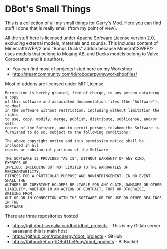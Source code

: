 # DBot's Small Things

This is a collection of all my small things for Garry's Mod. Here you can find stuff i done that is really small (from my point of view).

All the stuff here is licensed under Apache Software License version 2.0, excluding external models, materials and sounds. This includes
content of MinecraftSWEP/2 and "Bonus Ducks" addon because MinecraftSWEP/2 uses models that belong to Mojang AB, and Ducks models belong to Valve Corporation and it's authors.

* You can find most of projects listed here on my Workshop
* http://steamcommunity.com/id/roboderpy/myworkshopfiles/

Most of addons are licensed under MIT License

```
Permission is hereby granted, free of charge, to any person obtaining a copy
of this software and associated documentation files (the "Software"), to deal
in the Software without restriction, including without limitation the rights
to use, copy, modify, merge, publish, distribute, sublicense, and/or sell
copies of the Software, and to permit persons to whom the Software is
furnished to do so, subject to the following conditions:

The above copyright notice and this permission notice shall be included in all
copies or substantial portions of the Software.

THE SOFTWARE IS PROVIDED "AS IS", WITHOUT WARRANTY OF ANY KIND, EXPRESS OR
IMPLIED, INCLUDING BUT NOT LIMITED TO THE WARRANTIES OF MERCHANTABILITY,
FITNESS FOR A PARTICULAR PURPOSE AND NONINFRINGEMENT. IN NO EVENT SHALL THE
AUTHORS OR COPYRIGHT HOLDERS BE LIABLE FOR ANY CLAIM, DAMAGES OR OTHER
LIABILITY, WHETHER IN AN ACTION OF CONTRACT, TORT OR OTHERWISE, ARISING FROM,
OUT OF OR IN CONNECTION WITH THE SOFTWARE OR THE USE OR OTHER DEALINGS IN THE
SOFTWARE.
```

There are three repositories hosted
* https://git.dbot.serealia.ca/dbot/dbot_projects - This is my Gitlab server aaaaaand this is main host
* https://github.com/roboderpy/dbot_projects - GitHub
* https://bitbucket.org/DBotThePony/dbot_projects - BitBucket